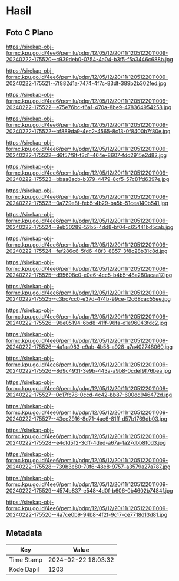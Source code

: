 # Hasil

## Foto C Plano

https://sirekap-obj-formc.kpu.go.id/4ee6/pemilu/pdpr/12/05/12/20/11/1205122011009-20240222-175520--c939deb0-0754-4a04-b3f5-f5a3446c688b.jpg

https://sirekap-obj-formc.kpu.go.id/4ee6/pemilu/pdpr/12/05/12/20/11/1205122011009-20240222-175521--7f882d1a-7474-4f7c-83df-389b2b302fed.jpg

https://sirekap-obj-formc.kpu.go.id/4ee6/pemilu/pdpr/12/05/12/20/11/1205122011009-20240222-175522--e75e76bc-f6a1-470a-8be9-478364954258.jpg

https://sirekap-obj-formc.kpu.go.id/4ee6/pemilu/pdpr/12/05/12/20/11/1205122011009-20240222-175522--bf889da9-4ec2-4565-8c13-0f8400b7f80e.jpg

https://sirekap-obj-formc.kpu.go.id/4ee6/pemilu/pdpr/12/05/12/20/11/1205122011009-20240222-175522--d6f57f9f-f3d1-464e-8607-fdd2915e2d82.jpg

https://sirekap-obj-formc.kpu.go.id/4ee6/pemilu/pdpr/12/05/12/20/11/1205122011009-20240222-175523--bbaa8acb-b379-4479-8cf5-57c81fd6397e.jpg

https://sirekap-obj-formc.kpu.go.id/4ee6/pemilu/pdpr/12/05/12/20/11/1205122011009-20240222-175523--0a729e8f-feb5-4b29-ba5b-51cea140b541.jpg

https://sirekap-obj-formc.kpu.go.id/4ee6/pemilu/pdpr/12/05/12/20/11/1205122011009-20240222-175524--9eb30289-52b5-4dd8-bf04-c65441bd5cab.jpg

https://sirekap-obj-formc.kpu.go.id/4ee6/pemilu/pdpr/12/05/12/20/11/1205122011009-20240222-175524--fef286c6-5fd6-48f3-8857-3f8c28b31c8d.jpg

https://sirekap-obj-formc.kpu.go.id/4ee6/pemilu/pdpr/12/05/12/20/11/1205122011009-20240222-175525--d95608c0-e0e6-4cc5-b4b5-48a280acaa17.jpg

https://sirekap-obj-formc.kpu.go.id/4ee6/pemilu/pdpr/12/05/12/20/11/1205122011009-20240222-175525--c3bc7cc0-e37d-474b-99ce-f2c68cac55ee.jpg

https://sirekap-obj-formc.kpu.go.id/4ee6/pemilu/pdpr/12/05/12/20/11/1205122011009-20240222-175526--96e05194-6bd8-41ff-96fa-d1e96043fdc2.jpg

https://sirekap-obj-formc.kpu.go.id/4ee6/pemilu/pdpr/12/05/12/20/11/1205122011009-20240222-175526--4a1aa983-e9ab-4b58-a928-a7a402748060.jpg

https://sirekap-obj-formc.kpu.go.id/4ee6/pemilu/pdpr/12/05/12/20/11/1205122011009-20240222-175526--8d9c4931-3e9b-443a-a9b8-0cdef9f76bea.jpg

https://sirekap-obj-formc.kpu.go.id/4ee6/pemilu/pdpr/12/05/12/20/11/1205122011009-20240222-175527--0c17fc78-0ccd-4c42-bb87-600dd946472d.jpg

https://sirekap-obj-formc.kpu.go.id/4ee6/pemilu/pdpr/12/05/12/20/11/1205122011009-20240222-175527--43ee2916-8d71-4ae6-81ff-d57b1769db03.jpg

https://sirekap-obj-formc.kpu.go.id/4ee6/pemilu/pdpr/12/05/12/20/11/1205122011009-20240222-175528--e4cfd512-3cff-4ded-a67a-1a27dbb8f0d3.jpg

https://sirekap-obj-formc.kpu.go.id/4ee6/pemilu/pdpr/12/05/12/20/11/1205122011009-20240222-175528--739b3e80-70f6-48e8-9757-a3579a27a787.jpg

https://sirekap-obj-formc.kpu.go.id/4ee6/pemilu/pdpr/12/05/12/20/11/1205122011009-20240222-175529--4574b837-e548-4d0f-b606-0b4602b7484f.jpg

https://sirekap-obj-formc.kpu.go.id/4ee6/pemilu/pdpr/12/05/12/20/11/1205122011009-20240222-175520--4a7ce0b9-94b8-4f2f-9c17-ce7718d13d81.jpg


## Metadata

| Key        | Value               |
| ---------- | ------------------- |
| Time Stamp | 2024-02-22 18:03:32 |
| Kode Dapil | 1203                |



